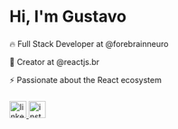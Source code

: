 <h1 align="left">Hi, I'm Gustavo</h1>

###

<p align="left">🔥 Full Stack Developer at @forebrainneuro</p>
<p align="left">🚀 Creator at @reactjs.br</p>
<p align="left">⚡ Passionate about the React ecosystem</p>

###

<div align="left">
  <a href="https://www.linkedin.com/in/gustavochermout" target="_blank">
    <img src="https://img.shields.io/static/v1?message=LinkedIn&logo=linkedin&label=&color=0077B5&logoColor=white&labelColor=&style=for-the-badge" height="30" alt="linkedin logo"  />
  </a>
  <a href="https://www.instagram.com/reactjs.br" target="_blank">
    <img src="https://img.shields.io/static/v1?message=Instagram&logo=instagram&label=&color=E4405F&logoColor=white&labelColor=&style=for-the-badge" height="30" alt="instagram logo"  />
  </a>
</div>

